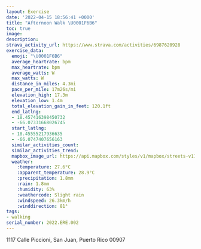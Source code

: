 ```yaml
---
layout: Exercise
date: '2022-04-15 18:56:41 +0000'
title: "Afternoon Walk \U0001F6B6"
toc: true
image:
description:
strava_activity_url: https://www.strava.com/activities/6987620928
exercise_data:
  emoji: "\U0001F6B6"
  average_heartrate: bpm
  max_heartrate: bpm
  average_watts: W
  max_watts: W
  distance_in_miles: 4.3mi
  pace_per_mile: 17m26s/mi
  elevation_high: 17.3m
  elevation_low: 1.4m
  total_elevation_gain_in_feet: 120.1ft
  end_latlng:
  - 18.457416398450732
  - -66.07331668026745
  start_latlng:
  - 18.45555217936635
  - -66.0747407656163
  similar_activities_count:
  similar_activities_trend:
  mapbox_image_url: https://api.mapbox.com/styles/v1/mapbox/streets-v11/static/path-5+787af2-1.0(ersoBdfhrKPKFBCUJBDIJSB%5DHGDICAJEH%5DJMAKNSFOhB%3Fh%40FNELDSJe%40t%40Mj%40KR%40Jq%40zASfAQ%5EGh%40BZGM%3FTM%5CD%3FGHBH%5CTKDBDMERBJGt%40t%40Ld%40Kd%40JVGJBPCNYVo%40nA%7D%40dAm%40f%40%5BJD%40ZC%5E_%40DMn%40a%40Z%5BDYVSV_ALSLg%40d%40eATs%40Jq%40Ns%40BCAQF%5DKGGOF_%40FAG%40%3FQTi%40BWX_APcB%3Fm%40RS%5CHZEBDGFt%40RRTTHFLf%40HV%60%40ZF%5CVNA%40Jj%40HFPF%3FBRTd%40ZPTAKF%40HELBLCR%40I_%40PSR%3FRGAJHETHNEJYGI%40KNAHQN%40BCFGK%3FK%40NCIDCBDCZQr%40MME%40Wn%40CTDBKj%40%5B%3F%5D%5COj%40BJKJ%3FHKTCEDECIJCE%3FOX%3FLSVCNGJOj%40D%40BHTDCAUVENY%5ESBC%5ESh%40%40Bm%40j%40K%60%40UR%3FHIVw%40l%40%3FPIJAZMJAHQLBXQ%40CJ%5DBIFDPC%40%40RIFEXUVQBTNDXAID%40KAAHUNBDGTGBE%60%40%5Dl%40CP%5D%5CCPOJBHCVGXGBDVJJx%40NH%5CEOADNKDHx%40b%40%5C%40XHLVFDNALLPGJ_%40%40WLQ%3FSLCJYFC%3FUFEJm%40FDECDXP%40HLV%3F%60AX%3FFPFf%40DDJXJn%40H%40H%60%40R%40HDGAEGXIDKVCl%40IFCd%40CA%40E%40L%3FGFGGLD%40KGGZ%5Db%40%40RECG%5CKJKd%40E%3FBDORIp%40IHGX%5Bf%40IVFJRFHODe%40Zi%40Js%40FG%40QHGIBFATg%40HEAFH%3FGUP_%40%3FQJ%5DLG%40QJORs%40AGJKV_AP_BHSDq%40Ja%40PYESDeALCB_%40J_%40%40g%40HBRaARSRaAZq%40%40QGIAGTOPCGAENIMJMIG%3FS%5C%40Be%40IIFKRGLMHQEGRK%40IHGD%40Lk%40CEHK%3FKHKEAPMAEDORWACT%5DH%3FCCHMCQZSC%5BNACEDMAMLEH%5DJGIKHBMMFCT%40%40MZOH_%40NSAIJABOCODIROLYTGCEFUGIf%40a%40AENC%3FI%5DQAKWU%40MWJKIAMe%40GQGCUW_%40UOAEa%40P%5DIKKKDMCBSEMYEKKUAi%40g%40M%40DIYIAECDMWMEYYODYIg%40%40i%40Ms%40Mk%40EUKi%40CIIkAF%7DAYEFU%3FQSICIS%3F%5BKIAOQ%5BIGUIEWSGQFKKG%40US%5Da%40Yi%40%40C%40%40WMICMHIMFDCHAG%5DHCODAFOKOAM%5BKO%40CS%5BWk%40QUCEPBTTNGWIDFIGDJ%3FG%40EGDREA%3FHIAILBFQD%3Fb%40GDAP%3Fh%40e%40v%40%40FMTARIC%3FKILBDQJ%40VSj%40QJATM%5EDPOLKAg%40H%40TFDm%40kAS%7BAM%40XNDMH%3FQ%3FH%40%3FDEKPAG%3F),pin-s-s+e5b22e(-66.07475,18.45555),pin-s-f+89ae00(-66.07332000000005,18.457409999999996)/auto/800x800?access_token=pk.eyJ1Ijoiam9zaGJlY2ttYW4iLCJhIjoiY205eWR2aDd1MWZ6djJrbXc4a3M0bWZleiJ9.XiG9OWkNcZk2QzjJbxLB4A
  weather:
    :temperature: 27.6°C
    :apparent_temperature: 28.9°C
    :precipitation: 1.8mm
    :rain: 1.8mm
    :humidity: 63%
    :weathercode: Slight rain
    :windspeed: 26.3km/h
    :winddirection: 81°
tags:
- walking
serial_number: 2022.ERE.002
---
```

1117 Calle Piccioni, San Juan, Puerto Rico 00907
